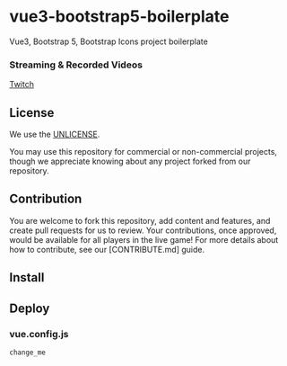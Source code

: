 # vue3-bootstrap5-boilerplate
Vue3, Bootstrap 5, Bootstrap Icons project boilerplate

### Streaming & Recorded Videos

[Twitch](https://www.twitch.tv/nickbreslin)

## License

We use the [UNLICENSE](https://unlicense.org/).

You may use this repository for commercial or non-commercial projects, though we appreciate knowing about any project forked from our repository.

## Contribution

You are welcome to fork this repository, add content and features, and create pull requests for us to review. Your contributions, once approved, would be available for all players in the live game! For more details about how to contribute, see our [CONTRIBUTE.md] guide.


## Install

## Deploy

### vue.config.js

`change_me`